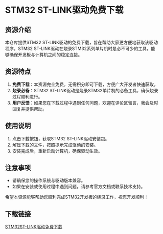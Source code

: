 # STM32 ST-LINK驱动免费下载

## 资源介绍

本仓库提供STM32 ST-LINK驱动的免费下载，旨在帮助大家更方便地获取该驱动程序。STM32 ST-LINK驱动在烧录STM32系列单片机时是必不可少的工具，能够确保开发板与计算机之间的稳定连接。

## 资源特点

1. **免费下载**：本资源完全免费，无需积分即可下载，方便广大开发者快速获取。
2. **烧录必备**：STM32 ST-LINK驱动是烧录STM32单片机的必备工具，确保烧录过程顺利进行。
3. **用户反馈**：如果您在下载过程中遇到任何问题，欢迎在评论区留言，我会及时回复并提供帮助。

## 使用说明

1. 点击下载按钮，获取STM32 ST-LINK驱动安装包。
2. 解压下载的文件，按照提示完成驱动的安装。
3. 安装完成后，重新启动计算机，确保驱动生效。

## 注意事项

- 请确保您的操作系统与驱动版本兼容。
- 如果在安装或使用过程中遇到问题，请参考官方文档或联系技术支持。

希望本资源能够帮助您顺利完成STM32开发板的烧录工作，祝您开发顺利！

## 下载链接

[STM32ST-LINK驱动免费下载](https://pan.quark.cn/s/0eb13b8a949a)